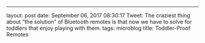 ---
layout: post
date: September 06, 2017 08:30:17
Tweet: The craziest thing about “the solution” of Bluetooth remotes is that now we have to solve for toddlers that enjoy playing with them.
tags: microblog
title: Toddler-Proof Remotes